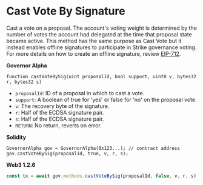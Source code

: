 # Cast Vote By Signature

Cast a vote on a proposal. The account's voting weight is determined by the number of votes the account had delegated at the time that proposal state became active. This method has the same purpose as Cast Vote but it instead enables offline signatures to participate in Strike governance voting. For more details on how to create an offline signature, review [EIP-712](https://eips.ethereum.org/EIPS/eip-712).

**Governor Alpha**

```text
function castVoteBySig(uint proposalId, bool support, uint8 v, bytes32 r, bytes32 s)
```

* `proposalId`: ID of a proposal in which to cast a vote.
* `support`: A boolean of true for 'yes' or false for 'no' on the proposal vote.
* `v`: The recovery byte of the signature.
* `r`: Half of the ECDSA signature pair.
* `s`: Half of the ECDSA signature pair.
* `RETURN`: No return, reverts on error.

**Solidity**

```text
GovernorAlpha gov = GovernorAlpha(0x123...); // contract address
gov.castVoteBySig(proposalId, true, v, r, s);
```

**Web3 1.2.6**

```javascript
const tx = await gov.methods.castVoteBySig(proposalId, false, v, r, s).send({});
```


